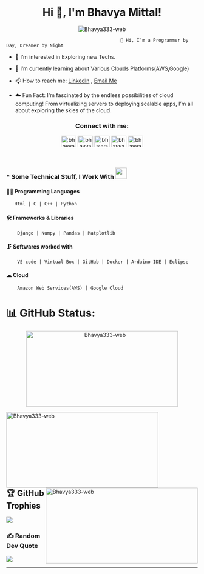 <h1 align="center">Hi 👋, I'm Bhavya Mittal!</h1>

<p align="center"> <img src="https://komarev.com/ghpvc/?username=Bhavya333-web&label=Profile%20views&color=0e75b6&style=flat" alt="Bhavya333-web" /> </p>
                                                        
                                              👋 Hi, I’m a Programmer by Day, Dreamer by Night
- 👀 I’m interested in Exploring new Techs.
- 🌱 I’m currently learning about Various Clouds Platforms(AWS,Google)
- 📫 How to reach me: [LinkedIn](https://www.linkedin.com/in/bhavya-mittal-86aab1287) , [Email Me](mailto:bhavyamittal575@gmail.com)

- ☁️ Fun Fact: I'm fascinated by the endless possibilities of cloud computing! From virtualizing servers to deploying scalable apps, I’m all about exploring the skies of the cloud.


<h3 align="center">Connect with me:</h3>
<p align="center">
  <a href="https://linkedin.com/in/bhavya-mittal-86aab1287" target="blank"><img align="center" src="https://raw.githubusercontent.com/rahuldkjain/github-profile-readme-generator/master/src/images/icons/Social/linked-in-alt.svg" alt="bhavya-mittal-86aab1287" height="30" width="40" /></a>
  <a href="https://github.com/Bhavya333-web" target="blank"><img align="center" src="https://raw.githubusercontent.com/rahuldkjain/github-profile-readme-generator/master/src/images/icons/Social/github.svg" alt="bhavya333-web" height="30" width="40" /></a>
  <a href="https://www.codechef.com/users/bhavya0309" target="blank"><img align="center" src="https://i.pinimg.com/originals/c5/d9/fc/c5d9fc1e18bcf039f464c2ab6cfb3eb6.jpg" alt="bhavya0309" height="30" width="40" /></a>
<a href="https://www.hackerrank.com/profile/bhavyamittal575" target="blank"><img align="center" src="https://raw.githubusercontent.com/rahuldkjain/github-profile-readme-generator/master/src/images/icons/Social/hackerrank.svg" alt="bhavyamittal575" height="30" width="40" /></a>
  <a href="https://www.geeksforgeeks.org/user/bhavyami0f73/" target="blank"><img align="center" src="https://th.bing.com/th/id/OIP.2KCXnP7qEjCWEb6hc3eb_AHaFM?w=239&h=180&c=7&r=0&o=5&dpr=1.3&pid=1.7" alt="bhavyami0f73" height="30" width="40" /></a>
</p>
<!------<img src="https://user-images.githubusercontent.com/74038190/225813708-98b745f2-7d22-48cf-9150-083f1b00d6c9.gif" alt="home screen gif" />---->
 
</br>


  

### * Some Technical Stuff, I Work With <img src="https://media.giphy.com/media/WUlplcMpOCEmTGBtBW/giphy.gif" width="30">

 #### 👨‍💻 Programming Languages
  
       Html | C | C++ | Python

 #### 🛠 Frameworks & Libraries 
  
        Django | Numpy | Pandas | Matplotlib 


 #### 🗜 Softwares worked with
   
        VS code | Virtual Box | GitHub | Docker | Arduino IDE | Eclipse

 #### ☁ Cloud 
   
        Amazon Web Services(AWS) | Google Cloud


# 📊 GitHub Status:
<p align="center"><img src="https://github-readme-streak-stats.herokuapp.com/?user=Bhavya333-web&" alt="Bhavya333-web"  height="200" width="400" </p> 

<!-----![](https://github-readme-streak-stats.herokuapp.com/?user=Bhavya333-web&theme=dark&hide_border=false)<br/>---->
<p><img align="left" src="https://github-readme-stats.vercel.app/api/top-langs?username=Bhavya333-web&show_icons=true&locale=en&layout=compact&theme=light" alt="Bhavya333-web"  height="200" width="400" /></p>

<p>&nbsp;<img align="right" src="https://github-readme-stats.vercel.app/api?username=Bhavya333-web&show_icons=true&locale=en&theme=light" alt="Bhavya333-web"  height="200" width="400" /></p>
<!--------<p><img align="" src="https://streak-stats.demolab.com/?user==Bhavya333-web&theme=dark" alt="=P09s" /></p>------>

<!----------![](https://github-readme-stats.vercel.app/api/top-langs/?username=Bhavya333-web&theme=dark&hide_border=false&include_all_commits=true&count_private=false&layout=compact)----->


<!--------![](https://github-readme-stats.vercel.app/api?username=Bhavya333-web&theme=dark&hide_border=false&include_all_commits=false&count_private=false)<br>------->
<br> </br>
<br> </br>
<br> </br>
<br> </br>



## 🏆 GitHub Trophies
<!--![](https://github-profile-trophy.vercel.app/?username=Bhavya333-web&theme=chalk&no-frame=false&no-bg=true&margin-w=4)---->
<img src="https://github-profile-trophy.vercel.app/?username=Bhavya333-web&theme=radical&no-frame=false&no-bg=false&margin-w=4"/>

### ✍️ Random Dev Quote
![](https://quotes-github-readme.vercel.app/api?type=horizontal&theme=radical)

<!----------<h2 align="left">📑 Latest Blog</h2>

[![Aaditya Mishra Medium](https://github-readme-medium.vercel.app/?username=Bhavya333-web)](https://github.com/Bhavya333-web)

###

<h2 align="center">Summary</h2>

###
<div align="center">

[![GitHub WidgetBox](https://github-widgetbox.vercel.app/api/profile?username=Bhavya333-webs&data=followers,repositories,stars&theme=darkmode)](https://github.com/Bhavya333-web)

<div/>
-------------------->



---
